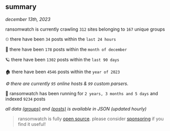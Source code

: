 
## summary
_december 13th, 2023_

ransomwatch is currently crawling `312` sites belonging to `167` unique groups

⏲ there have been `34` posts within the `last 24 hours`

🦈 there have been `178` posts within the `month of december`

🪐 there have been `1302` posts within the `last 90 days`

🏚 there have been `4546` posts within the `year of 2023`

_⚙️ there are currently `95` online hosts & `99` custom parsers._

🦕 ransomwatch has been running for `2 years, 3 months and 5 days` and indexed `9234` posts

_all data  [(groups)](http://ransomwhat.telemetry.ltd/groups) and [(posts)](http://ransomwhat.telemetry.ltd/posts) is available in JSON (updated hourly)_

> ransomwatch is fully [open source](https://github.com/joshhighet/ransomwatch#ransomwatch--). please consider [sponsoring](https://github.com/sponsors/joshhighet) if you find it useful!
